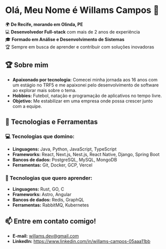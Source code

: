 # Olá, Meu Nome é Willams Campos 👋

🌍 **De Recife, morando em Olinda, PE**  
💻 **Desenvolvedor Full-stack** com mais de 2 anos de experiência  
🎓 **Formado em Análise e Desenvolvimento de Sistemas**  
🏆 Sempre em busca de aprender e contribuir com soluções inovadoras

## 🏆 Sobre mim

- **Apaixonado por tecnologia:** Comecei minha jornada aos 16 anos com um estágio no TRF5 e me apaixonei pelo desenvolvimento de software ao explorar mais sobre o tema.
- **Hobbies:** Futebol, natação e programação de aplicativos no tempo livre.
- **Objetivo:** Me estabilizar em uma empresa onde possa crescer junto com a equipe.

## 🚀 Tecnologias e Ferramentas

### 💻 Tecnologias que domino:

- **Linguagens:** Java, Python, JavaScript, TypeScript
- **Frameworks:** React, Next.js, Nest.js, React Native, Django, Spring Boot
- **Bancos de dados:** PostgreSQL, MySQL, MongoDB
- **Ferramentas:** Git, Docker, GCP, Vercel

### 🌱 Tecnologias que quero aprender:

- **Linguagens:** Rust, GO, C
- **Frameworks:** Astro, Angular
- **Bancos de dados:** Redis, GraphQL
- **Ferramentas:** RabbitMQ, Kubernetes

## 📫 Entre em contato comigo!

- **E-mail:** willams.dev@gmail.com
- **LinkedIn:** https://www.linkedin.com/in/willams-campos-05aaa11bb
